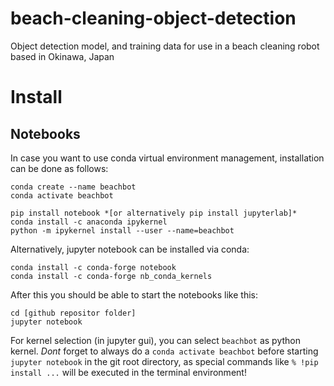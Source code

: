 # beach-cleaning-object-detection
Object detection model, and training data for use in a beach cleaning robot based in Okinawa, Japan


# Install
## Notebooks
In case you want to use conda virtual environment management,
installation can  be done as follows:
```
conda create --name beachbot
conda activate beachbot

pip install notebook *[or alternatively pip install jupyterlab]*
conda install -c anaconda ipykernel
python -m ipykernel install --user --name=beachbot
```
Alternatively, jupyter notebook can be installed via conda:
```
conda install -c conda-forge notebook
conda install -c conda-forge nb_conda_kernels
```

After this you should be able to start the notebooks like this:
```
cd [github repositor folder]
jupyter notebook
```
For kernel selection (in jupyter gui), you can select `beachbot` as python kernel.
*Dont* forget to always do a `conda activate beachbot` before starting `jupyter notebook` in the git root directory, as special commands like `% !pip install ...` will be executed in the terminal environment!


